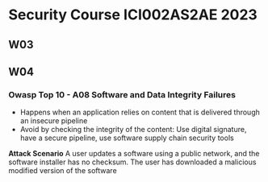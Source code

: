 # Security Course ICI002AS2AE 2023
## W03
## W04
### Owasp Top 10 - A08 Software and Data Integrity Failures
- Happens when an application relies on content that is delivered through an insecure pipeline
- Avoid by checking the integrity of the content: Use digital signature, have a secure pipeline, use software supply chain security tools

**Attack Scenario**
A user updates a software using a public network, and the software installer has no checksum. The user has downloaded a malicious modified version of the software